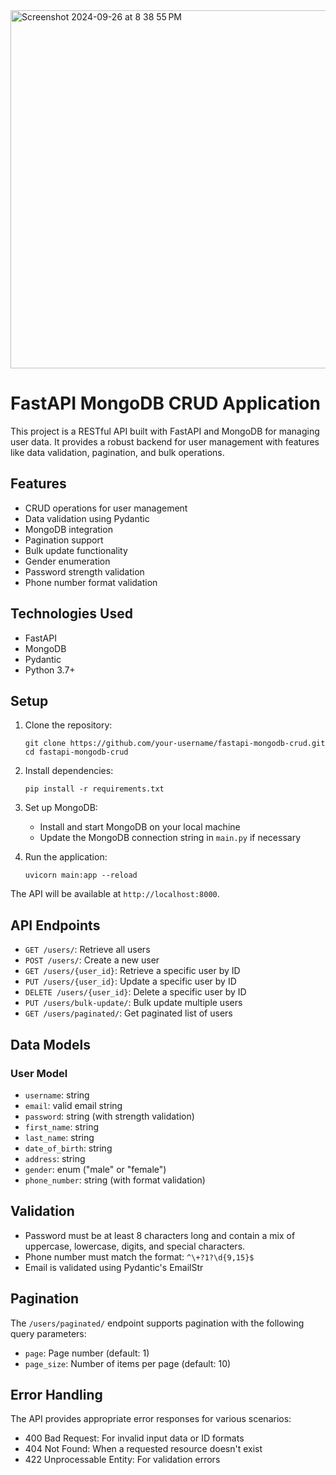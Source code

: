 <img width="573" alt="Screenshot 2024-09-26 at 8 38 55 PM" src="https://github.com/user-attachments/assets/da26cfec-c0c8-4e0d-ac0b-2f41a9c8be94">


# FastAPI MongoDB CRUD Application

This project is a RESTful API built with FastAPI and MongoDB for managing user data. It provides a robust backend for user management with features like data validation, pagination, and bulk operations.

## Features

- CRUD operations for user management
- Data validation using Pydantic
- MongoDB integration
- Pagination support
- Bulk update functionality
- Gender enumeration
- Password strength validation
- Phone number format validation

## Technologies Used

- FastAPI
- MongoDB
- Pydantic
- Python 3.7+

## Setup

1. Clone the repository:
   ```
   git clone https://github.com/your-username/fastapi-mongodb-crud.git
   cd fastapi-mongodb-crud
   ```

2. Install dependencies:
   ```
   pip install -r requirements.txt
   ```

3. Set up MongoDB:
   - Install and start MongoDB on your local machine
   - Update the MongoDB connection string in `main.py` if necessary

4. Run the application:
   ```
   uvicorn main:app --reload
   ```

The API will be available at `http://localhost:8000`.

## API Endpoints

- `GET /users/`: Retrieve all users
- `POST /users/`: Create a new user
- `GET /users/{user_id}`: Retrieve a specific user by ID
- `PUT /users/{user_id}`: Update a specific user by ID
- `DELETE /users/{user_id}`: Delete a specific user by ID
- `PUT /users/bulk-update/`: Bulk update multiple users
- `GET /users/paginated/`: Get paginated list of users

## Data Models

### User Model

- `username`: string
- `email`: valid email string
- `password`: string (with strength validation)
- `first_name`: string
- `last_name`: string
- `date_of_birth`: string
- `address`: string
- `gender`: enum ("male" or "female")
- `phone_number`: string (with format validation)

## Validation

- Password must be at least 8 characters long and contain a mix of uppercase, lowercase, digits, and special characters.
- Phone number must match the format: `^\+?1?\d{9,15}$`
- Email is validated using Pydantic's EmailStr

## Pagination

The `/users/paginated/` endpoint supports pagination with the following query parameters:
- `page`: Page number (default: 1)
- `page_size`: Number of items per page (default: 10)

## Error Handling

The API provides appropriate error responses for various scenarios:
- 400 Bad Request: For invalid input data or ID formats
- 404 Not Found: When a requested resource doesn't exist
- 422 Unprocessable Entity: For validation errors



